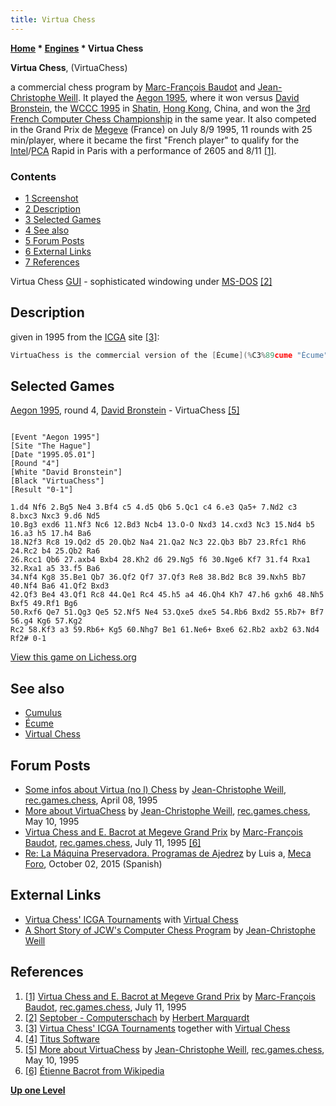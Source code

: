 ```yaml
---
title: Virtua Chess
---
```

**[Home](Home "Home") \* [Engines](Engines "Engines") \* Virtua Chess**


**Virtua Chess**, (VirtuaChess)  

a commercial chess program by [Marc-François Baudot](Marc-Fran%C3%A7ois_Baudot "Marc-François Baudot") and [Jean-Christophe Weill](Jean-Christophe_Weill "Jean-Christophe Weill"). It played the [Aegon 1995](Aegon_1995 "Aegon 1995"), where it won versus [David Bronstein](David_Bronstein "David Bronstein"), the [WCCC 1995](WCCC_1995 "WCCC 1995") in [Shatin](https://en.wikipedia.org/wiki/Sha_Tin), [Hong Kong](https://en.wikipedia.org/wiki/Hong_Kong), China, and won the [3rd French Computer Chess Championship](FCCC_1995 "FCCC 1995") in the same year. It also competed in the Grand Prix de [Megeve](https://en.wikipedia.org/wiki/Meg%C3%A8ve) (France) on July 8/9 1995, 11 rounds with 25 min/player, where it became the first "French player" to qualify for the [Intel](Intel "Intel")/[PCA](https://en.wikipedia.org/wiki/Professional_Chess_Association) Rapid in Paris with a performance of 2605 and 8/11 <a id="cite-note-1" href="#cite-ref-1">[1]</a>.



### Contents


* [1 Screenshot](#screenshot)
* [2 Description](#description)
* [3 Selected Games](#selected-games)
* [4 See also](#see-also)
* [5 Forum Posts](#forum-posts)
* [6 External Links](#external-links)
* [7 References](#references)






 [](http://www.septober.de/chess/index.htm) 
Virtua Chess [GUI](GUI "GUI") - sophisticated windowing under [MS-DOS](MS-DOS "MS-DOS") <a id="cite-note-2" href="#cite-ref-2">[2]</a>



## Description


given in 1995 from the [ICGA](ICGA "ICGA") site <a id="cite-note-3" href="#cite-ref-3">[3]</a>:




```C++
VirtuaChess is the commercial version of the [Écume](%C3%89cume "Écume") and [Cumulus 2](Cumulus "Cumulus") chess programs (which finished second in the blitz tournament in Munich and which tied 2nd/3rd in the [7th World Championships in Madrid](WCCC_1992 "WCCC 1992")). It runs on a [PC](IBM_PC "IBM PC") with [MS-DOS](MS-DOS "MS-DOS") and can use all of the available memory for its [hash tables](Transposition_Table "Transposition Table"). It has a splendid graphical interface written by the French firm [Titus](index.php?title=Titus&action=edit&redlink=1 "Titus (page does not exist)") <a id="cite-note-4" href="#cite-ref-4">[4]</a>. Most of the chess engine is written in 32 bit assembler, and the program includes dynamic [evaluation](Evaluation "Evaluation") of [king safety](King_Safety "King Safety") and [pawn structure](Pawn_Structure "Pawn Structure"). It is based on [PVS](Principal_Variation_Search "Principal Variation Search") and uses [null-move pruning](Null_Move_Pruning "Null Move Pruning"). The program has perfect knowledge of [KPK](KPK "KPK") endgames. The evaluation function attempts to build plans whenever it recognizes important features in a position. VirtuaChess runs at 20,000 [nodes per second](Nodes_per_Second "Nodes per Second") on a Pentium 90. 

```

## Selected Games


[Aegon 1995](Aegon_1995 "Aegon 1995"), round 4, [David Bronstein](David_Bronstein "David Bronstein") - VirtuaChess <a id="cite-note-5" href="#cite-ref-5">[5]</a>




```

[Event "Aegon 1995"]
[Site "The Hague"]
[Date "1995.05.01"]
[Round "4"]
[White "David Bronstein"]
[Black "VirtuaChess"]
[Result "0-1"]

1.d4 Nf6 2.Bg5 Ne4 3.Bf4 c5 4.d5 Qb6 5.Qc1 c4 6.e3 Qa5+ 7.Nd2 c3 8.bxc3 Nxc3 9.d6 Nd5 
10.Bg3 exd6 11.Nf3 Nc6 12.Bd3 Ncb4 13.O-O Nxd3 14.cxd3 Nc3 15.Nd4 b5 16.a3 h5 17.h4 Ba6 
18.N2f3 Rc8 19.Qd2 d5 20.Qb2 Na4 21.Qa2 Nc3 22.Qb3 Bb7 23.Rfc1 Rh6 24.Rc2 b4 25.Qb2 Ra6 
26.Rcc1 Qb6 27.axb4 Bxb4 28.Kh2 d6 29.Ng5 f6 30.Nge6 Kf7 31.f4 Rxa1 32.Rxa1 a5 33.f5 Ba6 
34.Nf4 Kg8 35.Be1 Qb7 36.Qf2 Qf7 37.Qf3 Re8 38.Bd2 Bc8 39.Nxh5 Bb7 40.Nf4 Ba6 41.Qf2 Bxd3 
42.Qf3 Be4 43.Qf1 Rc8 44.Qe1 Rc4 45.h5 a4 46.Qh4 Kh7 47.h6 gxh6 48.Nh5 Bxf5 49.Rf1 Bg6 
50.Rxf6 Qe7 51.Qg3 Qe5 52.Nf5 Ne4 53.Qxe5 dxe5 54.Rb6 Bxd2 55.Rb7+ Bf7 56.g4 Kg6 57.Kg2 
Rc2 58.Kf3 a3 59.Rb6+ Kg5 60.Nhg7 Be1 61.Ne6+ Bxe6 62.Rb2 axb2 63.Nd4 Rf2# 0-1

```

[View this game on Lichess.org](https://lichess.org/LeMo6uv0)



## See also


* [Cumulus](Cumulus "Cumulus")
* [Écume](%C3%89cume "Écume")
* [Virtual Chess](Virtual_Chess "Virtual Chess")


## Forum Posts


* [Some infos about Virtua (no l) Chess](https://groups.google.com/d/msg/rec.games.chess/hejl8sdNYVA/f5gms6jyb30J) by [Jean-Christophe Weill](Jean-Christophe_Weill "Jean-Christophe Weill"), [rec.games.chess](Computer_Chess_Forums "Computer Chess Forums"), April 08, 1995
* [More about VirtuaChess](https://groups.google.com/d/msg/rec.games.chess/sI4wSb2iBqA/fi1jAgyWUZ0J) by [Jean-Christophe Weill](Jean-Christophe_Weill "Jean-Christophe Weill"), [rec.games.chess](Computer_Chess_Forums "Computer Chess Forums"), May 10, 1995
* [Virtua Chess and E. Bacrot at Megeve Grand Prix](https://groups.google.com/d/msg/rec.games.chess/VLdAfz4A3Is/DoFkRhpab8kJ) by [Marc-François Baudot](Marc-Fran%C3%A7ois_Baudot "Marc-François Baudot"), [rec.games.chess](Computer_Chess_Forums "Computer Chess Forums"), July 11, 1995 <a id="cite-note-6" href="#cite-ref-6">[6]</a>
* [Re: La Máquina Preservadora. Programas de Ajedrez](http://www.foro.meca-web.es/viewtopic.php?f=9&t=72&start=40#p8492) by Luis a, [Meca Foro](Computer_Chess_Forums "Computer Chess Forums"), October 02, 2015 (Spanish)


## External Links


* [Virtua Chess' ICGA Tournaments](https://www.game-ai-forum.org/icga-tournaments/program.php?id=13) with [Virtual Chess](Virtual_Chess "Virtual Chess")
* [A Short Story of JCW's Computer Chess Program](http://recherche.enac.fr/~weill/chess.html) by [Jean-Christophe Weill](Jean-Christophe_Weill "Jean-Christophe Weill")


## References


1. <a id="cite-ref-1" href="#cite-note-1">[1]</a> [Virtua Chess and E. Bacrot at Megeve Grand Prix](https://groups.google.com/d/msg/rec.games.chess/VLdAfz4A3Is/DoFkRhpab8kJ) by [Marc-François Baudot](Marc-Fran%C3%A7ois_Baudot "Marc-François Baudot"), [rec.games.chess](Computer_Chess_Forums "Computer Chess Forums"), July 11, 1995
2. <a id="cite-ref-2" href="#cite-note-2">[2]</a> [Septober - Computerschach](http://www.septober.de/chess/index.htm) by [Herbert Marquardt](index.php?title=Herbert_Marquardt&action=edit&redlink=1 "Herbert Marquardt (page does not exist)")
3. <a id="cite-ref-3" href="#cite-note-3">[3]</a> [Virtua Chess' ICGA Tournaments](https://www.game-ai-forum.org/icga-tournaments/program.php?id=13) together with [Virtual Chess](Virtual_Chess "Virtual Chess")
4. <a id="cite-ref-4" href="#cite-note-4">[4]</a> [Titus Software](https://en.wikipedia.org/wiki/Titus_Software)
5. <a id="cite-ref-5" href="#cite-note-5">[5]</a>  [More about VirtuaChess](https://groups.google.com/d/msg/rec.games.chess/sI4wSb2iBqA/fi1jAgyWUZ0J) by [Jean-Christophe Weill](Jean-Christophe_Weill "Jean-Christophe Weill"), [rec.games.chess](Computer_Chess_Forums "Computer Chess Forums"), May 10, 1995
6. <a id="cite-ref-6" href="#cite-note-6">[6]</a> [Étienne Bacrot from Wikipedia](https://en.wikipedia.org/wiki/%C3%89tienne_Bacrot)

**[Up one Level](Engines "Engines")**







 
